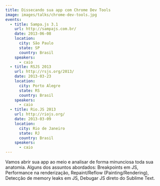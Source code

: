 ```yaml
---
title: Dissecando sua app com Chrome Dev Tools
image: images/talks/chrome-dev-tools.jpg
events:
  - title: Sampa.js 3.1
    url: http://sampajs.com.br/
    date: 2013-06-08
    location:
      city: São Paulo
      state: SP
      country: Brasil
    speakers:
      - caio
  - title: RSJS 2013
    url: http://rsjs.org/2013/
    date: 2013-03-23
    location:
      city: Porto Alegre
      state: RS
      country: Brasil
    speakers:
      - caio
  - title: Rio.JS 2013
    url: http://riojs.org/
    date: 2013-03-09
    location:
      city: Rio de Janeiro
      state: RJ
      country: Brasil
    speakers:
      - caio
---
```


Vamos abrir sua app ao meio e analisar de forma minunciosa toda sua anatomia.
Alguns dos assuntos abordados: Breakpoints em JS, Performance na renderização,
Repaint/Reflow (Painting/Rendering), Detecção de memory leaks em JS, Debugar JS
direto do Sublime Text.
